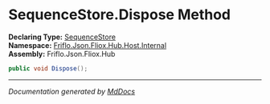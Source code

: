 ﻿<!--  
  <auto-generated>   
    The contents of this file were generated by a tool.  
    Changes to this file may be list if the file is regenerated  
  </auto-generated>   
-->

# SequenceStore.Dispose Method

**Declaring Type:** [SequenceStore](../index.md)  
**Namespace:** [Friflo.Json.Fliox.Hub.Host.Internal](../../index.md)  
**Assembly:** Friflo.Json.Fliox.Hub

```csharp
public void Dispose();
```
___

*Documentation generated by [MdDocs](https://github.com/ap0llo/mddocs)*
